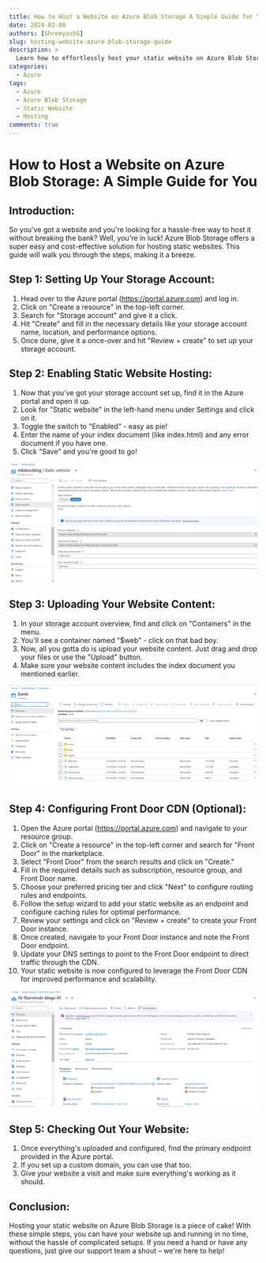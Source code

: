 ```yaml
---
title: How to Host a Website on Azure Blob Storage A Simple Guide for You
date: 2024-02-08
authors: [ShreeyashS]
slug: hosting-website-azure-blob-storage-guide
description: >
  Learn how to effortlessly host your static website on Azure Blob Storage with this step-by-step guide.
categories:
  - Azure
tags:
  - Azure
  - Azure Blob Storage
  - Static Website
  - Hosting
comments: true
---
```


# How to Host a Website on Azure Blob Storage: A Simple Guide for You

## Introduction:
So you've got a website and you're looking for a hassle-free way to host it without breaking the bank? Well, you're in luck! Azure Blob Storage offers a super easy and cost-effective solution for hosting static websites. This guide will walk you through the steps, making it a breeze.

<!-- more -->

## Step 1: Setting Up Your Storage Account:
1. Head over to the Azure portal (https://portal.azure.com) and log in.
2. Click on "Create a resource" in the top-left corner.
3. Search for "Storage account" and give it a click.
4. Hit "Create" and fill in the necessary details like your storage account name, location, and performance options.
5. Once done, give it a once-over and hit "Review + create" to set up your storage account.

## Step 2: Enabling Static Website Hosting:
1. Now that you've got your storage account set up, find it in the Azure portal and open it up.
2. Look for "Static website" in the left-hand menu under Settings and click on it.
3. Toggle the switch to "Enabled" - easy as pie!
4. Enter the name of your index document (like index.html) and any error document if you have one.
5. Click "Save" and you're good to go!

[Material Metrics Screenshot_18]:host_static_website/Screenshot_18.png
![Material Metrics Screenshot_18][Material Metrics Screenshot_18]


## Step 3: Uploading Your Website Content:
1. In your storage account overview, find and click on "Containers" in the menu.
2. You'll see a container named "$web" - click on that bad boy.
3. Now, all you gotta do is upload your website content. Just drag and drop your files or use the "Upload" button.
4. Make sure your website content includes the index document you mentioned earlier.

[Material Metrics Screenshot_1]:host_static_website/Screenshot_1.png
![Material Metrics Screenshot_1][Material Metrics Screenshot_1]

## Step 4: Configuring Front Door CDN (Optional):
1. Open the Azure portal (https://portal.azure.com) and navigate to your resource group.
2. Click on "Create a resource" in the top-left corner and search for "Front Door" in the marketplace.
3. Select "Front Door" from the search results and click on "Create."
4. Fill in the required details such as subscription, resource group, and Front Door name.
5. Choose your preferred pricing tier and click "Next" to configure routing rules and endpoints.
6. Follow the setup wizard to add your static website as an endpoint and configure caching rules for optimal performance.
7. Review your settings and click on "Review + create" to create your Front Door instance.
8. Once created, navigate to your Front Door instance and note the Front Door endpoint.
9. Update your DNS settings to point to the Front Door endpoint to direct traffic through the CDN.
10. Your static website is now configured to leverage the Front Door CDN for improved performance and scalability.

[Material Metrics Screenshot_2]:host_static_website/Screenshot_2.png
![Material Metrics Screenshot_2][Material Metrics Screenshot_2]

## Step 5: Checking Out Your Website:
1. Once everything's uploaded and configured, find the primary endpoint provided in the Azure portal.
2. If you set up a custom domain, you can use that too.
3. Give your website a visit and make sure everything's working as it should.

## Conclusion:
Hosting your static website on Azure Blob Storage is a piece of cake! With these simple steps, you can have your website up and running in no time, without the hassle of complicated setups. If you need a hand or have any questions, just give our support team a shout – we're here to help!
